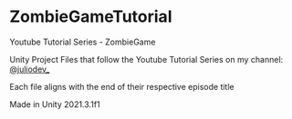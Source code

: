 # ZombieGameTutorial
Youtube Tutorial Series - ZombieGame

Unity Project Files that follow the Youtube Tutorial Series on my channel: [@juliodev_](https://www.youtube.com/channel/UCR6pFEkoc3qU7l9pgBQlLIw)

Each file aligns with the end of their respective episode title

Made in Unity 2021.3.1f1
